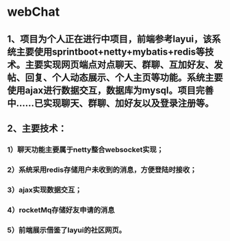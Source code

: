# webChat
## 1、项目为个人正在进行中项目，前端参考layui，该系统主要使用sprintboot+netty+mybatis+redis等技术。主要实现网页端点对点聊天、群聊、互加好友、发帖、回复、个人动态展示、个人主页等功能。系统主要使用ajax进行数据交互，数据库为mysql。项目完善中……已实现聊天、群聊、加好友以及登录注册等。
## 2、主要技术：
### 1）聊天功能主要属于netty整合websocket实现；
### 2）系统采用redis存储用户未收到的消息，方便登陆时接收；
### 3）ajax实现数据交互；
### 4）rocketMq存储好友申请的消息
### 5）前端展示借鉴了layui的社区网页。

<template>
  <div>
    <el-button type="primary" @click="handleAdd"> 新增 </el-button>
  </div>
  <div>
    <el-table :data="tableData" style="width: 100%" @cell-click="showUnitInput">
      <el-table-column
        :prop="item.prop"
        :label="item.label"
        v-for="(item, index) in tableHeader"
        :key="item.prop"
      >
        <template #default="{ row, column }">
          <el-input
            v-if="tableRowEditId === row.id && tableColumnEditIndex === column.id"
            v-model="row[item.prop]"
          />
        </template>
      </el-table-column>
      <el-table-column label="Operate">
        <template #default="{ row }">
          <el-button type="danger" link @click="handleDelete(row)">Delete</el-button>
          <el-button type="normal" link @click="handleEdit(row)">Edit</el-button>
        </template>
      </el-table-column>
    </el-table>
  </div>
</template>

<script setup>
import { ref } from 'vue'

let tableRowEditId = ref(null) // 控制可编辑的每一行
let tableColumnEditIndex = ref(null) //控制可编辑的每一列

const showUnitInput = (row, column) => {
  //赋值给定义的变量
  tableRowEditId.value = row.id //确定点击的单元格在哪行 如果数据中有ID可以用ID判断，没有可以使用其他值判断，只要能确定是哪一行即可
  tableColumnEditIndex.value = column.id //确定点击的单元格在哪列
}
const blurValueInput = (row, column) => {
  // tableRowEditId.value = null
  // tableColumnEditIndex.value = null
  //在此处调接口传数据
}
const tableHeader = ref([
  {
    prop: 'carType',
    label: '车型号'
  },
  {
    prop: 'carVersion',
    label: '版本号'
  },
  {
    prop: 'carNum',
    label: '车辆数'
  },
  {
    prop: 'parkInNum',
    label: '泊入次数'
  },
  {
    prop: 'parkInSuccess',
    label: '泊入成功'
  },
  {
    prop: 'parkOutNum',
    label: '泊出次数'
  },
  {
    prop: 'parkOutSuccess',
    label: '泊出成功'
  },
  {
    prop: 'eventNum',
    label: '问题数'
  },
  {
    prop: 'accNum',
    label: '事故数'
  },
  {
    prop: 'startTime',
    label: '开始时间'
  },
  {
    prop: 'endTime',
    label: '截至时间'
  }
])
const tableData = ref([{}])

const handleDelete = (row) => {
  const index = tableData.value.indexOf(row)
  if (index !== -1) {
    tableData.value.splice(index, 1)
  }
}

const handleEdit = (row) => {
  console.log(row)
}

const handleAdd = () => {
  tableData.value.unshift({})
}
</script>

<style></style>

